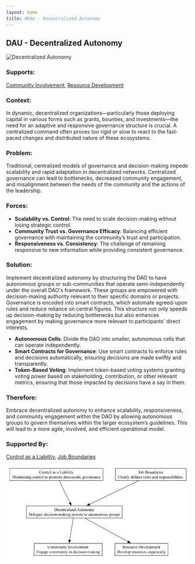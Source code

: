 ```yaml
---
layout: home
title: #DAU - Decentralized Autonomy
---
```


## DAU - Decentralized Autonomy

![Decentralized Autonomy](./output/illustration/decentralized_autonomy_illustration_v3.png)

### Supports:
[Community Involvement](./community_involvement.html), [Resource Development](./resource_development.html)

### Context:
In dynamic, decentralized organizations—particularly those deploying capital in various forms such as grants, bounties, and investments—the need for an adaptive and responsive governance structure is crucial. A centralized command often proves too rigid or slow to react to the fast-paced changes and distributed nature of these ecosystems.

### Problem:
Traditional, centralized models of governance and decision-making impede scalability and rapid adaptation in decentralized networks. Centralized governance can lead to bottlenecks, decreased community engagement, and misalignment between the needs of the community and the actions of the leadership.

### Forces:
- **Scalability vs. Control**: The need to scale decision-making without losing strategic control.
- **Community Trust vs. Governance Efficacy**: Balancing efficient governance with maintaining the community’s trust and participation.
- **Responsiveness vs. Consistency**: The challenge of remaining responsive to new information while providing consistent governance.

### Solution:
Implement decentralized autonomy by structuring the DAO to have autonomous groups or sub-communities that operate semi-independently under the overall DAO's framework. These groups are empowered with decision-making authority relevant to their specific domains or projects. Governance is encoded into smart contracts, which automate agreed-upon rules and reduce reliance on central figures. This structure not only speeds up decision-making by reducing bottlenecks but also enhances engagement by making governance more relevant to participants' direct interests.

- **Autonomous Cells**: Divide the DAO into smaller, autonomous cells that can operate independently.
- **Smart Contracts for Governance**: Use smart contracts to enforce rules and decisions automatically, ensuring decisions are made swiftly and transparently.
- **Token-Based Voting**: Implement token-based voting systems granting voting power based on stakeholding, contribution, or other relevant metrics, ensuring that those impacted by decisions have a say in them.

### Therefore:
Embrace decentralized autonomy to enhance scalability, responsiveness, and community engagement within the DAO by allowing autonomous groups to govern themselves within the larger ecosystem’s guidelines. This will lead to a more agile, involved, and efficient operational model.

### Supported By:
[Control as a Liability](./control_as_a_liability.html), [Job Boundaries](./job_boundaries.html)

![Decentralized Autonomy](./output/decentralized_autonomy_specific_graph_v3.png)